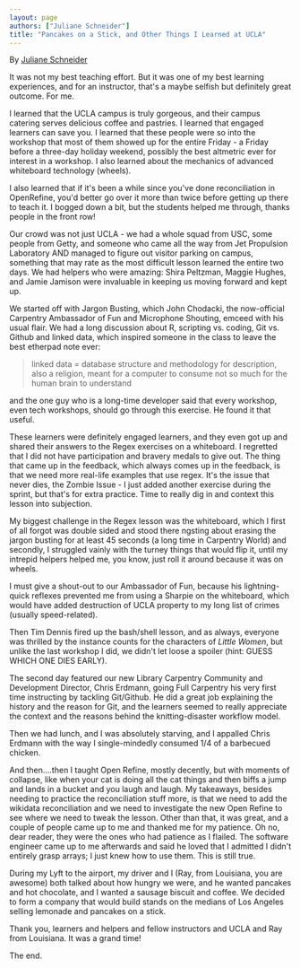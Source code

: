 ```yaml
---
layout: page
authors: ["Juliane Schneider"]
title: "Pancakes on a Stick, and Other Things I Learned at UCLA"
---
```


By [Juliane Schneider](https://twitter.comJulianeS)

It was not my best teaching effort. But it was one of my best learning experiences, and for an instructor, that's a 
maybe selfish but definitely great outcome. For me.

I learned that the UCLA campus is truly gorgeous, and their campus catering serves delicious coffee and pastries. I learned that 
engaged learners can save you. I learned that these people were so into the workshop that most of them showed up for the entire 
Friday - a Friday before a three-day holiday weekend, possibly the best altmetric ever for interest in a workshop. 
I also learned about the mechanics of advanced whiteboard technology (wheels).

I also learned that if it's been a while since you've done reconciliation in OpenRefine, you'd better go over 
it more than twice before getting up there to teach it. I bogged down a bit, but the students helped me through, 
thanks people in the front row!

Our crowd was not just UCLA - we had a whole squad from USC, some people from Getty, and someone who came all the way from 
Jet Propulsion Laboratory AND managed to figure out visitor parking on campus, something that may rate as the most 
difficult lesson learned the entire two days. We had helpers who were amazing: Shira Peltzman, Maggie Hughes, and 
Jamie Jamison were invaluable in keeping us moving forward and kept up.

We started off with Jargon Busting, which John Chodacki, the now-official Carpentry Ambassador of Fun and Microphone Shouting, 
emceed with his usual flair. We had a long discussion about R, scripting vs. coding, Git vs. Github and linked data,
which inspired someone in the class to leave the best etherpad note ever:

>linked data = database structure and methodology for description, also a religion, meant for a computer to consume not so much for the human brain to understand

 and the one guy who is a long-time developer said that every workshop, even tech workshops, should go through this exercise. He found it that useful.

These learners were definitely engaged learners, and they even got up and shared their answers to the Regex exercises 
on a whiteboard. I regretted that I did not have participation and bravery medals to give out. The thing that came up in 
the feedback, which always comes up in the feedback, is that we need more real-life examples that use regex. It's the issue 
that never dies, the Zombie Issue - I just added another exercise during the sprint, but that's for extra practice. 
Time to really dig in and context this lesson into subjection.

My biggest challenge in the Regex lesson was the whiteboard, which I first of all forgot was double sided and stood there 
ngsting about erasing the jargon busting for at least 45 seconds (a long time in Carpentry World) and secondly, I struggled 
vainly with the turney things that would flip it, until my intrepid helpers helped me, you know, just roll it 
around because it was on wheels.

I must give a shout-out to our Ambassador of Fun, because his lightning-quick reflexes prevented me from using a Sharpie 
on the whiteboard, which would have added destruction of UCLA property to my long list of crimes (usually speed-related).

Then Tim Dennis fired up the bash/shell lesson, and as always, everyone was thrilled by the instance counts for the characters
of _Little Women_, but unlike the last workshop I did, we didn't let loose a spoiler (hint: GUESS WHICH ONE DIES EARLY).

The second day featured our new Library Carpentry Community and Development Director, Chris Erdmann, going Full Carpentry his 
very first time instructing by tackling Git/Github. He did a great job explaining the history and the reason for Git, 
and the learners seemed to really appreciate the context and the reasons behind the knitting-disaster workflow model.

Then we had lunch, and I was absolutely starving, and I appalled Chris Erdmann with the way I single-mindedly 
consumed 1/4 of a barbecued chicken.

And then....then I taught Open Refine, mostly decently, but with moments of collapse, 
like when your cat is doing all the cat things and then biffs a jump and lands in a bucket and you laugh and laugh. 
My takeaways, besides needing to practice the reconciliation stuff more, is that we need to 
add the wikidata reconciliation and we need to investigate the new Open Refine to see where we need to tweak the lesson. 
Other than that, it was great, and a couple of people came up to me and thanked me for my patience. Oh no, dear reader, 
they were the ones who had patience as I flailed. The software engineer came up to me afterwards and said he loved that 
I admitted I didn't entirely grasp arrays; I just knew how to use them. This is still true.

During my Lyft to the airport, my driver and I (Ray, from Louisiana, you are awesome) both talked about how hungry we were, 
and he wanted pancakes and hot chocolate, and I wanted a sausage biscuit and coffee. We decided to form a 
company that would build stands on the medians of Los Angeles selling lemonade and pancakes on a stick. 

Thank you, learners and helpers and fellow instructors and UCLA and Ray from Louisiana. It was a grand time! 

The end.

